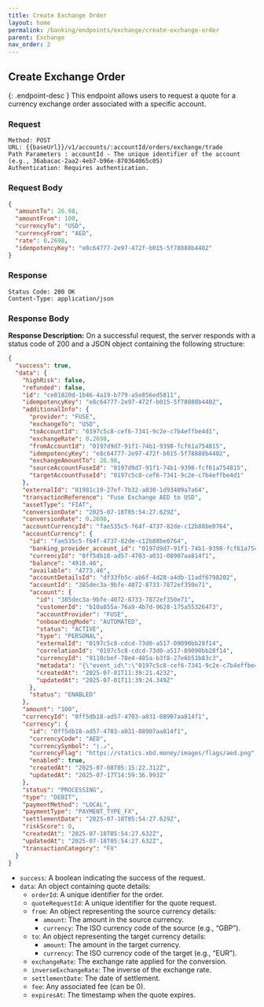 ```yaml
---
title: Create Exchange Order
layout: home
permalink: /banking/endpoints/exchange/create-exchange-order
parent: Exchange
nav_order: 2
---
```


## Create Exchange Order

{: .endpoint-desc }
This endpoint allows users to request a quote for a currency exchange order associated with a specific account.

### Request

```
Method: POST
URL: {{baseUrl}}/v1/accounts/:accountId/orders/exchange/trade
Path Parameters : accountId - The unique identifier of the account (e.g., 36abacac-2aa2-4eb7-b96e-870364065c05)
Authentication: Requires authentication.
```

### Request Body

```json
{
  "amountTo": 26.98,
  "amountFrom": 100,
  "currencyTo": "USD",
  "currencyFrom": "AED",
  "rate": 0.2698,
  "idempotencyKey": "e8c64777-2e97-472f-b015-5f78888b4402"
}
```

### Response

```
Status Code: 200 OK
Content-Type: application/json
```

### Response Body

**Response Description:** On a successful request, the server responds with a status code of 200 and a JSON object containing the following structure:

```json
{
  "success": true,
  "data": {
    "highRisk": false,
    "refunded": false,
    "id": "ce81820d-1b46-4a19-b779-a5e856ed5811",
    "idempotencyKey": "e8c64777-2e97-472f-b015-5f78888b4402",
    "additionalInfo": {
      "provider": "FUSE",
      "exchangeTo": "USD",
      "toAccountId": "0197c5c8-cef6-7341-9c2e-c7b4effbe4d1",
      "exchangeRate": 0.2698,
      "fromAccountId": "0197d9d7-91f1-74b1-9398-fcf61a754815",
      "idempotencyKey": "e8c64777-2e97-472f-b015-5f78888b4402",
      "exchangeAmountTo": 26.98,
      "sourceAccountFuseId": "0197d9d7-91f1-74b1-9398-fcf61a754815",
      "targetAccountFuseId": "0197c5c8-cef6-7341-9c2e-c7b4effbe4d1"
    },
    "externalId": "01981c19-27ef-7b32-a830-1d93409a7a64",
    "transactionReference": "Fuse Exchange AED to USD",
    "assetType": "FIAT",
    "conversionDate": "2025-07-18T05:54:27.629Z",
    "conversionRate": 0.2698,
    "accountCurrencyId": "fae535c5-f64f-4737-82de-c12b88be0764",
    "accountCurrency": {
      "id": "fae535c5-f64f-4737-82de-c12b88be0764",
      "banking_provider_account_id": "0197d9d7-91f1-74b1-9398-fcf61a754815",
      "currencyId": "0ff5db18-ad57-4703-a031-08907aa814f1",
      "balance": "4910.46",
      "available": "4773.46",
      "accountDetailsId": "df33fb5c-ab6f-4d28-a4db-11adf6798202",
      "accountId": "385dec3a-9bfe-4072-8733-7872ef350e71",
      "account": {
        "id": "385dec3a-9bfe-4072-8733-7872ef350e71",
        "customerId": "b10a855a-76a9-4b7d-9628-175a55326473",
        "accountProvider": "FUSE",
        "onboardingMode": "AUTOMATED",
        "status": "ACTIVE",
        "type": "PERSONAL",
        "externalId": "0197c5c8-cdcd-73d0-a517-09090bb28f14",
        "correlationId": "0197c5c8-cdcd-73d0-a517-09090bb28f14",
        "currencyId": "9110cbef-78e4-485a-b3f8-27e6b51b83c3",
        "metadata": "{\"event_id\":\"0197c5c8-cef6-7341-9c2e-c7b4effbe4d1\",\"event_version\":1,\"account_name\":\"Suzuki USD\",\"currency\":\"USD\",\"account_type\":\"virtual\",\"customer_id\":\"0197c5c8-cdcd-73d0-a517-09090bb28f14\"}",
        "createdAt": "2025-07-01T11:39:21.423Z",
        "updatedAt": "2025-07-01T11:39:24.349Z"
      },
      "status": "ENABLED"
    },
    "amount": "100",
    "currencyId": "0ff5db18-ad57-4703-a031-08907aa814f1",
    "currency": {
      "id": "0ff5db18-ad57-4703-a031-08907aa814f1",
      "currencyCode": "AED",
      "currencySymbol": "د.إ",
      "currencyFlag": "https://statics.xbd.money/images/flags/aed.png",
      "enabled": true,
      "createdAt": "2025-07-08T05:15:22.312Z",
      "updatedAt": "2025-07-17T14:59:36.993Z"
    },
    "status": "PROCESSING",
    "type": "DEBIT",
    "paymentMethod": "LOCAL",
    "paymentType": "PAYMENT_TYPE_FX",
    "settlementDate": "2025-07-18T05:54:27.629Z",
    "riskScore": 0,
    "createdAt": "2025-07-18T05:54:27.632Z",
    "updatedAt": "2025-07-18T05:54:27.632Z",
    "transactionCategory": "FX"
  }
}
```

- `success`: A boolean indicating the success of the request.
- `data`: An object containing quote details:
  - `orderId`: A unique identifier for the order.
  - `quoteRequestId`: A unique identifier for the quote request.
  - `from`: An object representing the source currency details:
    - `amount`: The amount in the source currency.
    - `currency`: The ISO currency code of the source (e.g., “GBP”).
  - `to`: An object representing the target currency details:
    - `amount`: The amount in the target currency.
    - `currency`: The ISO currency code of the target (e.g., “EUR”).
  - `exchangeRate`: The exchange rate applied for the conversion.
  - `inverseExchangeRate`: The inverse of the exchange rate.
  - `settlementDate`: The date of settlement.
  - `fee`: Any associated fee (can be 0).
  - `expiresAt`: The timestamp when the quote expires.
